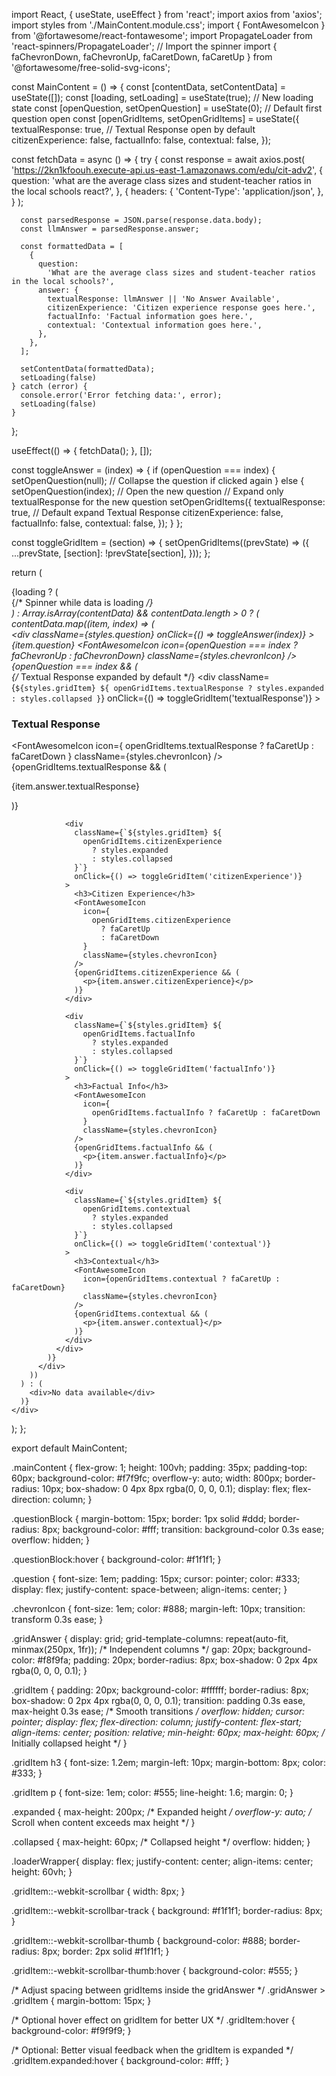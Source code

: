 
import React, { useState, useEffect } from 'react';
import axios from 'axios';
import styles from './MainContent.module.css';
import { FontAwesomeIcon } from '@fortawesome/react-fontawesome';
import PropagateLoader from 'react-spinners/PropagateLoader'; // Import the spinner
import { faChevronDown, faChevronUp, faCaretDown, faCaretUp } from '@fortawesome/free-solid-svg-icons';

const MainContent = () => {
  const [contentData, setContentData] = useState([]);
    const [loading, setLoading] = useState(true); // New loading state
  const [openQuestion, setOpenQuestion] = useState(0); // Default first question open
  const [openGridItems, setOpenGridItems] = useState({
    textualResponse: true, // Textual Response open by default
    citizenExperience: false,
    factualInfo: false,
    contextual: false,
  });

  const fetchData = async () => {
    try {
      const response = await axios.post(
        'https://2kn1kfoouh.execute-api.us-east-1.amazonaws.com/edu/cit-adv2',
        {
          question:
            'what are the average class sizes and student-teacher ratios in the local schools react?',
        },
        {
          headers: {
            'Content-Type': 'application/json',
          },
        }
      );

      const parsedResponse = JSON.parse(response.data.body);
      const llmAnswer = parsedResponse.answer;

      const formattedData = [
        {
          question:
            'What are the average class sizes and student-teacher ratios in the local schools?',
          answer: {
            textualResponse: llmAnswer || 'No Answer Available',
            citizenExperience: 'Citizen experience response goes here.',
            factualInfo: 'Factual information goes here.',
            contextual: 'Contextual information goes here.',
          },
        },
      ];

      setContentData(formattedData);
      setLoading(false)
    } catch (error) {
      console.error('Error fetching data:', error);
      setLoading(false)
    }
  };

  useEffect(() => {
    fetchData();
  }, []);

  const toggleAnswer = (index) => {
    if (openQuestion === index) {
      setOpenQuestion(null); // Collapse the question if clicked again
    } else {
      setOpenQuestion(index); // Open the new question
      // Expand only textualResponse for the new question
      setOpenGridItems({
        textualResponse: true, // Default expand Textual Response
        citizenExperience: false,
        factualInfo: false,
        contextual: false,
      });
    }
  };

  const toggleGridItem = (section) => {
    setOpenGridItems((prevState) => ({
      ...prevState,
      [section]: !prevState[section],
    }));
  };

  return (
     <div className={styles.mainContent}>
      {loading ? (
        <div className={styles.loaderWrapper}>
          {/* Spinner while data is loading */}
          <PropagateLoader color="rgb(15, 95, 220)" loading={loading} size={25} />
        </div>
      ) : Array.isArray(contentData) && contentData.length > 0 ? (
        contentData.map((item, index) => (
          <div key={index} className={styles.questionBlock}>
            <div
              className={styles.question}
              onClick={() => toggleAnswer(index)}
            >
              {item.question}
              <FontAwesomeIcon
                icon={openQuestion === index ? faChevronUp : faChevronDown}
                className={styles.chevronIcon}
              />
            </div>
            {openQuestion === index && (
              <div className={styles.gridAnswer}>
                {/* Textual Response expanded by default */}
                <div
                  className={`${styles.gridItem} ${
                    openGridItems.textualResponse
                      ? styles.expanded
                      : styles.collapsed
                  }`}
                  onClick={() => toggleGridItem('textualResponse')}
                >
                  <h3>Textual Response</h3>
                  <FontAwesomeIcon
                    icon={
                      openGridItems.textualResponse
                        ? faCaretUp
                        : faCaretDown
                    }
                    className={styles.chevronIcon}
                  />
                  {openGridItems.textualResponse && (
                    <p>{item.answer.textualResponse}</p>
                  )}
                </div>

                <div
                  className={`${styles.gridItem} ${
                    openGridItems.citizenExperience
                      ? styles.expanded
                      : styles.collapsed
                  }`}
                  onClick={() => toggleGridItem('citizenExperience')}
                >
                  <h3>Citizen Experience</h3>
                  <FontAwesomeIcon
                    icon={
                      openGridItems.citizenExperience
                        ? faCaretUp
                        : faCaretDown
                    }
                    className={styles.chevronIcon}
                  />
                  {openGridItems.citizenExperience && (
                    <p>{item.answer.citizenExperience}</p>
                  )}
                </div>

                <div
                  className={`${styles.gridItem} ${
                    openGridItems.factualInfo
                      ? styles.expanded
                      : styles.collapsed
                  }`}
                  onClick={() => toggleGridItem('factualInfo')}
                >
                  <h3>Factual Info</h3>
                  <FontAwesomeIcon
                    icon={
                      openGridItems.factualInfo ? faCaretUp : faCaretDown
                    }
                    className={styles.chevronIcon}
                  />
                  {openGridItems.factualInfo && (
                    <p>{item.answer.factualInfo}</p>
                  )}
                </div>

                <div
                  className={`${styles.gridItem} ${
                    openGridItems.contextual
                      ? styles.expanded
                      : styles.collapsed
                  }`}
                  onClick={() => toggleGridItem('contextual')}
                >
                  <h3>Contextual</h3>
                  <FontAwesomeIcon
                    icon={openGridItems.contextual ? faCaretUp : faCaretDown}
                    className={styles.chevronIcon}
                  />
                  {openGridItems.contextual && (
                    <p>{item.answer.contextual}</p>
                  )}
                </div>
              </div>
            )}
          </div>
        ))
      ) : (
        <div>No data available</div>
      )}
    </div>
  );
};

export default MainContent;





.mainContent {
  flex-grow: 1;
  height: 100vh;
  padding: 35px;
  padding-top: 60px;
  background-color: #f7f9fc;
  overflow-y: auto;
  width: 800px;
  border-radius: 10px;
  box-shadow: 0 4px 8px rgba(0, 0, 0, 0.1);
  display: flex;
  flex-direction: column;
}

.questionBlock {
  margin-bottom: 15px;
  border: 1px solid #ddd;
  border-radius: 8px;
  background-color: #fff;
  transition: background-color 0.3s ease;
  overflow: hidden;
}

.questionBlock:hover {
  background-color: #f1f1f1;
}

.question {
  font-size: 1em;
  padding: 15px;
  cursor: pointer;
  color: #333;
  display: flex;
  justify-content: space-between;
  align-items: center;
}

.chevronIcon {
  font-size: 1em;
  color: #888;
  margin-left: 10px;
  transition: transform 0.3s ease;
}

.gridAnswer {
  display: grid;
  grid-template-columns: repeat(auto-fit, minmax(250px, 1fr)); /* Independent columns */
  gap: 20px;
  background-color: #f8f9fa;
  padding: 20px;
  border-radius: 8px;
  box-shadow: 0 2px 4px rgba(0, 0, 0, 0.1);
}

.gridItem {
  padding: 20px;
  background-color: #ffffff;
  border-radius: 8px;
  box-shadow: 0 2px 4px rgba(0, 0, 0, 0.1);
  transition: padding 0.3s ease, max-height 0.3s ease; /* Smooth transitions */
  overflow: hidden;
  cursor: pointer;
  display: flex;
  flex-direction: column;
  justify-content: flex-start;
  align-items: center;
  position: relative;
  min-height: 60px;
  max-height: 60px; /* Initially collapsed height */
}

.gridItem h3 {
  font-size: 1.2em;
  margin-left: 10px;
  margin-bottom: 8px;
  color: #333;
}

.gridItem p {
  font-size: 1em;
  color: #555;
  line-height: 1.6;
  margin: 0;
}

.expanded {
  max-height: 200px; /* Expanded height */
  overflow-y: auto;  /* Scroll when content exceeds max height */
}

.collapsed {
  max-height: 60px; /* Collapsed height */
  overflow: hidden;
}

.loaderWrapper{
  display: flex;
  justify-content: center;
  align-items: center;
  height: 60vh;
}

.gridItem::-webkit-scrollbar {
  width: 8px;
}

.gridItem::-webkit-scrollbar-track {
  background: #f1f1f1;
  border-radius: 8px;
}

.gridItem::-webkit-scrollbar-thumb {
  background-color: #888;
  border-radius: 8px;
  border: 2px solid #f1f1f1;
}

.gridItem::-webkit-scrollbar-thumb:hover {
  background-color: #555;
}

/* Adjust spacing between gridItems inside the gridAnswer */
.gridAnswer > .gridItem {
  margin-bottom: 15px;
}

/* Optional hover effect on gridItem for better UX */
.gridItem:hover {
  background-color: #f9f9f9;
}

/* Optional: Better visual feedback when the gridItem is expanded */
.gridItem.expanded:hover {
  background-color: #fff;
}
